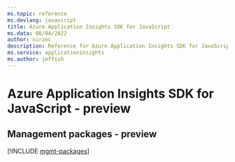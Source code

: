 ```yaml
---
ms.topic: reference
ms.devlang: javascript
title: Azure Application Insights SDK for JavaScript
ms.data: 08/04/2022
author: xirzec
description: Reference for Azure Application Insights SDK for JavaScript
ms.service: applicationinsights
ms.author: jeffish
---
```

# Azure Application Insights SDK for JavaScript - preview

## Management packages - preview
[!INCLUDE [mgmt-packages](application-insights-mgmt-index.md)]